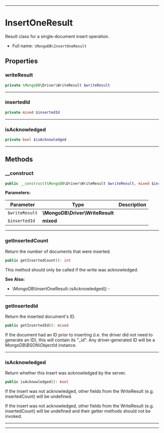 ***

# InsertOneResult

Result class for a single-document insert operation.



* Full name: `\MongoDB\InsertOneResult`



## Properties


### writeResult



```php
private \MongoDB\Driver\WriteResult $writeResult
```






***

### insertedId



```php
private mixed $insertedId
```






***

### isAcknowledged



```php
private bool $isAcknowledged
```






***

## Methods


### __construct



```php
public __construct(\MongoDB\Driver\WriteResult $writeResult, mixed $insertedId): mixed
```








**Parameters:**

| Parameter | Type | Description |
|-----------|------|-------------|
| `$writeResult` | **\MongoDB\Driver\WriteResult** |  |
| `$insertedId` | **mixed** |  |




***

### getInsertedCount

Return the number of documents that were inserted.

```php
public getInsertedCount(): int
```

This method should only be called if the write was acknowledged.








**See Also:**

* \MongoDB\InsertOneResult::isAcknowledged() - 

***

### getInsertedId

Return the inserted document's ID.

```php
public getInsertedId(): mixed
```

If the document had an ID prior to inserting (i.e. the driver did not
need to generate an ID), this will contain its "_id". Any
driver-generated ID will be a MongoDB\BSON\ObjectId instance.









***

### isAcknowledged

Return whether this insert was acknowledged by the server.

```php
public isAcknowledged(): bool
```

If the insert was not acknowledged, other fields from the WriteResult
(e.g. insertedCount) will be undefined.

If the insert was not acknowledged, other fields from the WriteResult
(e.g. insertedCount) will be undefined and their getter methods should
not be invoked.









***


***

